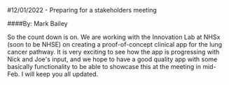#12/01/2022 - Preparing for a stakeholders meeting

####By: Mark Bailey

So the count down is on. We are working with the Innovation Lab at NHSx (soon to be NHSE) on creating a proof-of-concept clinical app for the lung cancer pathway. It is very exciting to see how the app is progressing with Nick and Joe's input, and we hope to have a good quality app with some basically functionality to be able to showcase this at the meeting in mid-Feb. I will keep you all updated.